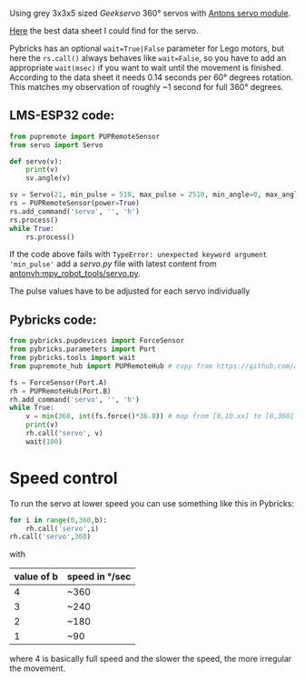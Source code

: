 Using grey 3x3x5 sized _Geekservo_ 360° servos with [Antons servo module](https://docs.antonsmindstorms.com/en/latest/Software/mpy_robot_tools.html#mpy-robot-tools-servo-module).

[Here](https://shop.pimoroni.com/products/geekservo-building-bricks-360-degree-servo) the best data sheet I could find for the servo. 

Pybricks has an optional `wait=True|False` parameter for Lego motors, but here the `rs.call()` always behaves like `wait=False`, so you have to add an appropriate `wait(msec)` if you want to wait until the movement is finished. According to the data sheet it needs 0.14 seconds per 60° degrees rotation. This matches my observation of roughly ~1 second for full 360° degrees. 

## LMS-ESP32 code:

```python
from pupremote import PUPRemoteSensor
from servo import Servo

def servo(v):
    print(v)
    sv.angle(v)

sv = Servo(21, min_pulse = 518, max_pulse = 2510, min_angle=0, max_angle=360)
rs = PUPRemoteSensor(power=True)
rs.add_command('servo', '', 'h')
rs.process()
while True:
    rs.process()
```
If the code above fails with `TypeError: unexpected keyword argument 'min_pulse'` add a _servo.py_ file with latest content from [antonvh:mpy_robot_tools/servo.py](https://github.com/antonvh/mpy-robot-tools/blob/master/mpy_robot_tools/servo.py).

The pulse values have to be adjusted for each servo individually

## Pybricks code:

```python
from pybricks.pupdevices import ForceSensor
from pybricks.parameters import Port
from pybricks.tools import wait
from pupremote_hub import PUPRemoteHub # copy from https://github.com/antonvh/PUPRemote/blob/main/src/pupremote_hub.py

fs = ForceSensor(Port.A)
rh = PUPRemoteHub(Port.B)
rh.add_command('servo', '', 'h')
while True:
    v = min(360, int(fs.force()*36.0)) # map from [0,10.xx] to [0,360]
    print(v)
    rh.call('servo', v)
    wait(100)
```

# Speed control

To run the servo at lower speed you can use something like this in Pybricks:
```python
for i in range(0,360,b):
    rh.call('servo',i)
rh.call('servo',360)
```
with

| value of b | speed in °/sec |
| ---------- | -------------- |
| 4 | ~360 |
| 3 | ~240 |
| 2 | ~180 |
| 1 | ~90 |

where 4 is basically full speed and the slower the speed, the more irregular the movement.



